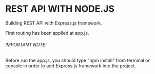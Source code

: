 # REST API WITH NODE.JS

Building REST API with Express.js framework.

First routing has been applied at app.js.

###### IMPORTANT NOTE:
Before run the app.js, you should type "npm install" from terminal or console in order to add Express.js framework into the project.
